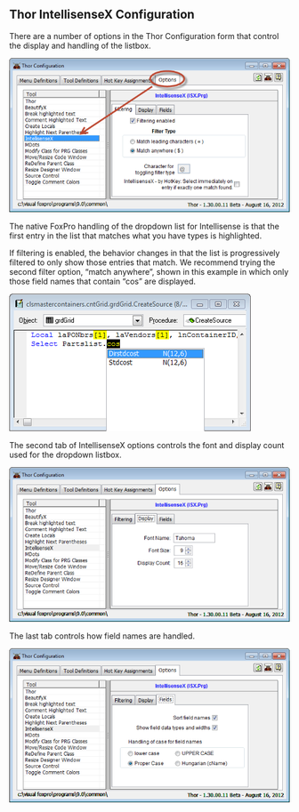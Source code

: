 ﻿## Thor IntellisenseX Configuration

There are a number of options in the Thor Configuration form that control the display and handling of the listbox.

![](images/Thor_IntellisenseX_Configuration_SNAGHTMLac92b2d.png)

The native FoxPro handling of the dropdown list for Intellisense is that the first entry in the list that matches what you have types is highlighted.

If filtering is enabled, the behavior changes in that the list is progressively filtered to only show those entries that match. We recommend trying the second filter option, “match anywhere”, shown in this example in which only those field names that contain “cos” are displayed.

![](images/Thor_IntellisenseX_Configuration_SNAGHTMLad40b3f.png)

The second tab of IntellisenseX options controls the font and display count used for the dropdown listbox.

![](images/Thor_IntellisenseX_Configuration_SNAGHTMLacb835a.png)

The last tab controls how field names are handled.

![](images/Thor_IntellisenseX_Configuration_SNAGHTMLacc9d11.png)